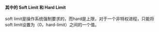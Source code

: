 #### 其中的 Soft Limit 和 Hard Limit 
soft limit是操作系统强制要求的，而hard是上限，对于一个非特权进程，只能将soft limit设置为（0，hard-limit）之间的一个值。
